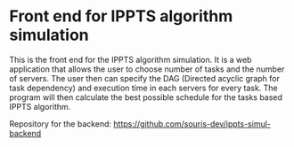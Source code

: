 # Front end for IPPTS algorithm simulation

This is the front end for the IPPTS algorithm simulation. It is a web application that allows the user to choose number of tasks and the number of servers. The user then can specify the DAG (Directed acyclic graph for task dependency) and execution time in each servers for every task. The program will then calculate the best possible schedule for the tasks based IPPTS algorithm.

Repository for the backend: https://github.com/souris-dev/ippts-simul-backend
